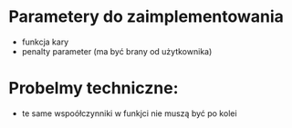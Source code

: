 # Parametery do zaimplementowania 
- funkcja kary
- penalty parameter (ma być brany od użytkownika)

# Probelmy techniczne: 
- te same wspoółczynniki w funkjci nie muszą być po kolei